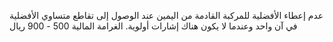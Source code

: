 عدم إعطاء الأفضلية للمركبة القادمة من اليمين عند الوصول إلى تقاطع متساوي الأفضلية في آن واحد وعندما لا يكون هناك إشارات أولوية. الغرامة المالية 500 - 900 ريال

